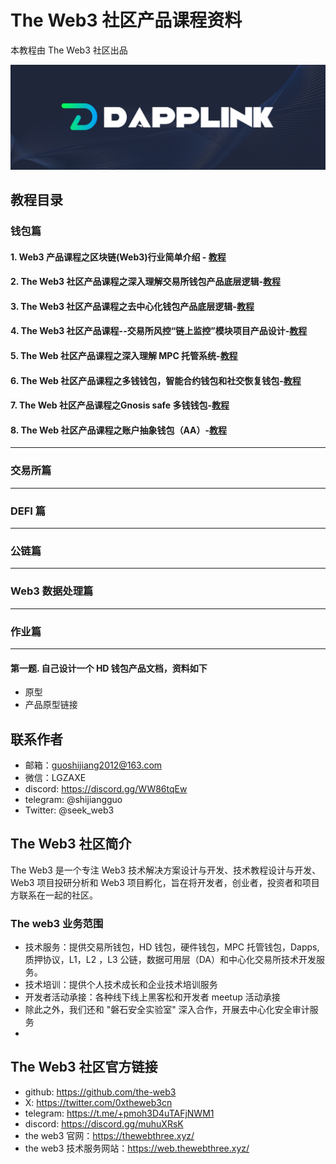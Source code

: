 # The Web3 社区产品课程资料

本教程由 The Web3 社区出品

[![DappLink](https://raw.githubusercontent.com/eniac-x-labs/.github/main/profile/dapplink.jpeg)](https://www.dapplink.xyz/zh)


## 教程目录

### 钱包篇

#### 1. Web3 产品课程之区块链(Web3)行业简单介绍 - [教程](https://github.com/the-web3/web3-product/blob/main/Introduction/ReadMe.md)
#### 2. The Web3 社区产品课程之深入理解交易所钱包产品底层逻辑-[教程](https://github.com/the-web3/web3-product/blob/main/wallet/exchange-wallet/ReadMe.md)
#### 3. The Web3 社区产品课程之去中心化钱包产品底层逻辑-[教程](https://github.com/the-web3/web3-product/blob/main/wallet/hd-wallet/ReadMe.md)
#### 4. The Web3 社区产品课程--交易所风控“链上监控”模块项目产品设计-[教程](https://github.com/the-web3/web3-product/blob/main/wallet/monitor/ReadMe.md)
#### 5. The Web 社区产品课程之深入理解 MPC 托管系统-[教程]()
#### 6. The Web 社区产品课程之多钱钱包，智能合约钱包和社交恢复钱包-[教程]()
#### 7. The Web 社区产品课程之Gnosis safe 多钱钱包-[教程]()
#### 8. The Web 社区产品课程之账户抽象钱包（AA）-[教程]()

------------------------------------------------------------------------------------------------------------------------------

### 交易所篇

------------------------------------------------------------------------------------------------------------------------------


### DEFI 篇


------------------------------------------------------------------------------------------------------------------------------

### 公链篇

------------------------------------------------------------------------------------------------------------------------------

### Web3 数据处理篇

------------------------------------------------------------------------------------------------------------------------------


### 作业篇
------------------------------------------------------------------------------------------------------------------------------
#### 第一题. 自己设计一个 HD 钱包产品文档，资料如下
- 原型
- 产品原型链接


## 联系作者

- 邮箱：guoshijiang2012@163.com
- 微信：LGZAXE
- discord: https://discord.gg/WW86tqEw
- telegram: @shijiangguo
- Twitter: @seek_web3


## The Web3 社区简介
The Web3 是一个专注 Web3 技术解决方案设计与开发、技术教程设计与开发、Web3 项目投研分析和 Web3 项目孵化，旨在将开发者，创业者，投资者和项目方联系在一起的社区。

### The web3 业务范围

- 技术服务：提供交易所钱包，HD 钱包，硬件钱包，MPC 托管钱包，Dapps,  质押协议，L1，L2 ，L3 公链，数据可用层（DA）和中心化交易所技术开发服务。
- 技术培训：提供个人技术成长和企业技术培训服务
- 开发者活动承接：各种线下线上黑客松和开发者 meetup 活动承接
- 除此之外，我们还和 "磐石安全实验室" 深入合作，开展去中心化安全审计服务
- 
## The Web3 社区官方链接
- github: https://github.com/the-web3
- X: https://twitter.com/0xtheweb3cn
- telegram: https://t.me/+pmoh3D4uTAFjNWM1
- discord:  https://discord.gg/muhuXRsK
- the web3 官网：https://thewebthree.xyz/
- the web3 技术服务网站：https://web.thewebthree.xyz/

